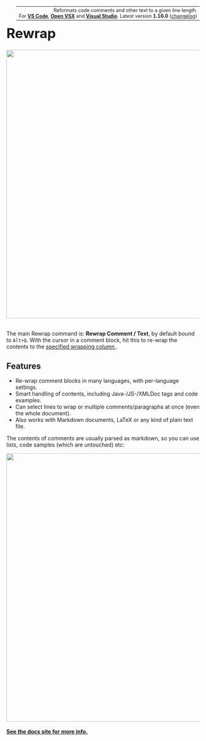 <!-- This part has to be written in HTML, because doing it in markdown puts the content in
a <p>, which adds unwanted margins. It has to be in a table so it can be right-aligned on
GitHub. For GitHub we can't get rid of the border on the td nor make the font smaller as
we want-->
<table class="topright" align="right" style="font-size:90%;width:auto;margin:0;border:none">
<tr style="border:none"><td align="right" style="border:none">
Reformats code comments and other text to a given line length.<br/>
For <a href="https://marketplace.visualstudio.com/items?itemName=stkb.rewrap"><b>VS Code</b></a>,
<a href="https://open-vsx.org/extension/stkb/rewrap"><b>Open VSX</b></a> and
<a href="https://marketplace.visualstudio.com/items?itemName=stkb.Rewrap-18980">
  <b>Visual Studio</b></a>.
Latest version <b>1.16.0</b>
(<a href="https://github.com/stkb/vscode-rewrap/releases">changelog</a>)
</td></tr></table>


<h1 style="font-size: 2.5em">Rewrap</h1>

<img src="https://stkb.github.io/Rewrap/images/example.svg" width="700px"/><br/><br/>

The main Rewrap command is: <sn>**Rewrap Comment / Text**</sn>, by default bound to
`Alt+Q`. With the cursor in a comment block, hit this to re-wrap the contents to the
[specified wrapping column
](https://stkb.github.io/Rewrap/configuration/#wrapping-column).


## Features

* Re-wrap comment blocks in many languages, with per-language settings.
* Smart handling of contents, including Java-/JS-/XMLDoc tags and code examples.
* Can select lines to wrap or multiple comments/paragraphs at once (even the whole
  document).
* Also works with Markdown documents, LaTeX or any kind of plain text file.

The contents of comments are usually parsed as markdown, so you can use lists, code
samples (which are untouched) etc:

<img src="https://stkb.github.io/Rewrap/images/example1.svg" width="700px"/>

<div class="hideOnDocsSite"><br/><b><a href="https://stkb.github.io/Rewrap/">
See the docs site for more info.</a></b></div>
